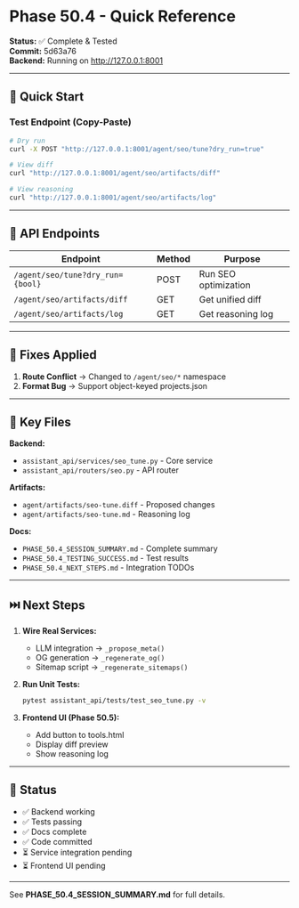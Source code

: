 # Phase 50.4 - Quick Reference

**Status:** ✅ Complete & Tested  
**Commit:** 5d63a76  
**Backend:** Running on http://127.0.0.1:8001

---

## 🚀 Quick Start

### Test Endpoint (Copy-Paste)
```bash
# Dry run
curl -X POST "http://127.0.0.1:8001/agent/seo/tune?dry_run=true"

# View diff
curl "http://127.0.0.1:8001/agent/seo/artifacts/diff"

# View reasoning
curl "http://127.0.0.1:8001/agent/seo/artifacts/log"
```

---

## 📍 API Endpoints

| Endpoint | Method | Purpose |
|----------|--------|---------|
| `/agent/seo/tune?dry_run={bool}` | POST | Run SEO optimization |
| `/agent/seo/artifacts/diff` | GET | Get unified diff |
| `/agent/seo/artifacts/log` | GET | Get reasoning log |

---

## 🔧 Fixes Applied

1. **Route Conflict** → Changed to `/agent/seo/*` namespace
2. **Format Bug** → Support object-keyed projects.json

---

## 📁 Key Files

**Backend:**
- `assistant_api/services/seo_tune.py` - Core service
- `assistant_api/routers/seo.py` - API router

**Artifacts:**
- `agent/artifacts/seo-tune.diff` - Proposed changes
- `agent/artifacts/seo-tune.md` - Reasoning log

**Docs:**
- `PHASE_50.4_SESSION_SUMMARY.md` - Complete summary
- `PHASE_50.4_TESTING_SUCCESS.md` - Test results
- `PHASE_50.4_NEXT_STEPS.md` - Integration TODOs

---

## ⏭️ Next Steps

1. **Wire Real Services:**
   - LLM integration → `_propose_meta()`
   - OG generation → `_regenerate_og()`
   - Sitemap script → `_regenerate_sitemaps()`

2. **Run Unit Tests:**
   ```bash
   pytest assistant_api/tests/test_seo_tune.py -v
   ```

3. **Frontend UI (Phase 50.5):**
   - Add button to tools.html
   - Display diff preview
   - Show reasoning log

---

## 🎯 Status

- ✅ Backend working
- ✅ Tests passing
- ✅ Docs complete
- ✅ Code committed
- ⏳ Service integration pending
- ⏳ Frontend UI pending

---

See **PHASE_50.4_SESSION_SUMMARY.md** for full details.
